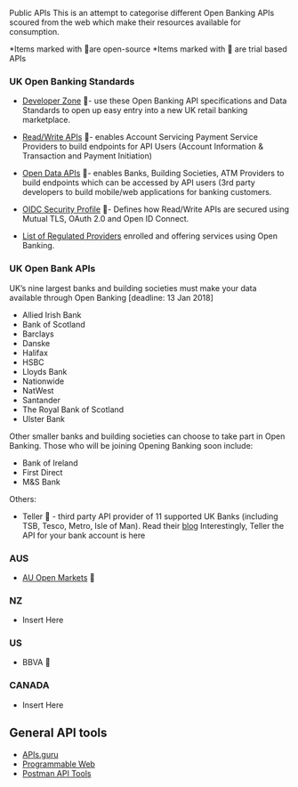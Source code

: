 Public APIs
This is an attempt to categorise different Open Banking APIs scoured from the web which make their resources available for consumption.

*Items marked with 🙌are open-source
*Items marked with 💸 are trial based APIs


### UK Open Banking Standards
* [Developer Zone](https://openbanking.atlassian.net/wiki/spaces/DZ/overview) 🙌- use these Open Banking API specifications and Data Standards to open up easy entry into a new UK retail banking marketplace. 
* [Read/Write APIs](https://www.openbanking.org.uk/read-write-apis/) 🙌- enables Account Servicing Payment Service Providers to build endpoints for API Users (Account Information & Transaction and Payment Initiation)
* [Open Data APIs](https://www.openbanking.org.uk/open-data-apis/) 🙌- enables Banks, Building Societies, ATM Providers to build endpoints which can be accessed by API users (3rd party developers to build mobile/web applications for banking customers.
* [OIDC Security Profile](https://www.openbanking.org.uk/open-data-apis/) 🙌- Defines how Read/Write APIs are secured using Mutual TLS, OAuth 2.0 and Open ID Connect.

* [List of Regulated Providers](https://www.openbanking.org.uk/regulated-providers/page/2/) enrolled and offering services using Open Banking.

### UK Open Bank APIs
UK’s nine largest banks and building societies must make your data available through Open Banking [deadline: 13 Jan 2018] 
* Allied Irish Bank
* Bank of Scotland
* Barclays
* Danske
* Halifax
* HSBC
* Lloyds Bank
* Nationwide
* NatWest
* Santander
* The Royal Bank of Scotland
* Ulster Bank

Other smaller banks and building societies can choose to take part in Open Banking. Those who will be joining Opening Banking soon include:
* Bank of Ireland
* First Direct
* M&S Bank

Others: 
* Teller 💸 - third party API provider of 11 supported UK Banks (including TSB, Tesco, Metro, Isle of Man). Read their [blog](https://blog.teller.io/2017/06/12/the-api-for-your-bank-account-is-here.html)
Interestingly, Teller the API for your bank account is here 

### AUS
* [AU Open Markets](https://www.openmarkets.com.au/services/developer-apis-and-fix-services/) 💸 

### NZ
* Insert Here

### US
* BBVA 💸

### CANADA
* Insert Here


## General API tools
- [APIs.guru](https://apis.guru/)
- [Programmable Web](https://www.programmableweb.com/apis/directory)
- [Postman API Tools](https://www.getpostman.com/docs/postman/postman_api/intro_api)
